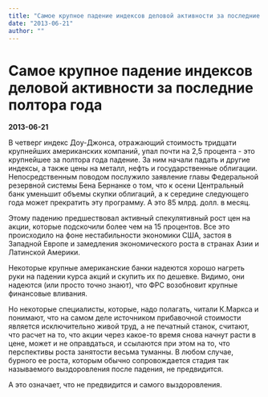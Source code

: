 ```yaml
---
title: "Самое крупное падение индексов деловой активности за последние полтора года"
date: "2013-06-21"
author: ""
---
```


# Самое крупное падение индексов деловой активности за последние полтора года

**2013-06-21** 

В четверг индекс Доу-Джонса, отражающий стоимость тридцати крупнейших американских компаний, упал почти на 2,5 процента - это крупнейшее за полтора года падение. За ним начали падать и другие индексы, а также цены на металл, нефть и государственные облигации. Непосредственным поводом послужило заявление главы Федеральной резервной системы Бена Бернанке о том, что к осени Центральный банк уменьшит объемы скупки облигаций, а к середине следующего года может прекратить эту программу. А это 85 млрд. долл. в месяц.

Этому падению предшествовал активный спекулятивный рост цен на акции, которые подскочили более чем на 15 процентов. Все это происходило на фоне нестабильности экономики США, застоя в Западной Европе и замедления экономического роста в странах Азии и Латинской Америки.

Некоторые крупные американские банки надеются хорошо нагреть руки на падении курса акций и скупить их по дешевке.  Видимо, они надеются (или просто точно знают), что ФРС возобновит крупные финансовые вливания.

Но некоторые специалисты, которые, надо полагать, читали К.Маркса и понимают, что на самом деле источником прибавочной стоимости является исключительно живой труд, а не печатный станок, считают, что расчет на то, что акции через какое-то время снова начнут расти в цене, может и не оправдаться, и ссылаются при этом на то, что перспективы роста занятости весьма туманны. В любом случае, бурного ее роста, которым обычно сопровождается стадия так называемого выздоровления после падения, не предвидится.

А это означает, что не предвидится и самого выздоровления.